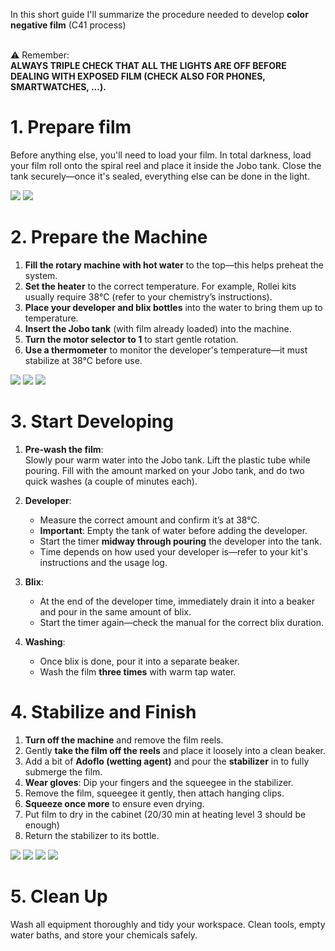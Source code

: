 In this short guide I'll summarize the procedure needed to develop **color negative film** (C41 process) <br><br>

⚠️ Remember:<br>
**ALWAYS TRIPLE CHECK THAT ALL THE LIGHTS ARE OFF BEFORE DEALING WITH EXPOSED FILM (CHECK ALSO FOR PHONES, SMARTWATCHES, ...).**

# 1. Prepare film
Before anything else, you'll need to load your film. In total darkness, load your film roll onto the spiral reel and place it inside the Jobo tank. Close the tank securely—once it's sealed, everything else can be done in the light.

![](/assets/images/blog/2025-05-17-c41-developing/jobo2.jpg)
![](/assets/images/blog/2025-05-17-c41-developing/jobo1.jpg)


# 2. Prepare the Machine

1. **Fill the rotary machine with hot water** to the top—this helps preheat the system.
2. **Set the heater** to the correct temperature. For example, Rollei kits usually require 38°C (refer to your chemistry’s instructions).
3. **Place your developer and blix bottles** into the water to bring them up to temperature.
4. **Insert the Jobo tank** (with film already loaded) into the machine.
5. **Turn the motor selector to 1** to start gentle rotation.
6. **Use a thermometer** to monitor the developer's temperature—it must stabilize at 38°C before use.

![](/assets/images/blog/2025-05-17-c41-developing/machine.jpg)
![](/assets/images/blog/2025-05-17-c41-developing/heater.jpg)
![](/assets/images/blog/2025-05-17-c41-developing/thermometer.jpg)





# 3. Start Developing

1. **Pre-wash the film**:  
   Slowly pour warm water into the Jobo tank. Lift the plastic tube while pouring. Fill with the amount marked on your Jobo tank, and do two quick washes (a couple of minutes each).

2. **Developer**:  
   - Measure the correct amount and confirm it’s at 38°C.  
   - **Important**: Empty the tank of water before adding the developer.  
   - Start the timer **midway through pouring** the developer into the tank.  
   - Time depends on how used your developer is—refer to your kit's instructions and the usage log.

3. **Blix**:  
   - At the end of the developer time, immediately drain it into a beaker and pour in the same amount of blix.  
   - Start the timer again—check the manual for the correct blix duration.

4. **Washing**:  
   - Once blix is done, pour it into a separate beaker.  
   - Wash the film **three times** with warm tap water.




# 4. Stabilize and Finish

1. **Turn off the machine** and remove the film reels.
2. Gently **take the film off the reels** and place it loosely into a clean beaker.
3. Add a bit of **Adoflo (wetting agent)** and pour the **stabilizer** in to fully submerge the film.
4. **Wear gloves**: Dip your fingers and the squeegee in the stabilizer.
5. Remove the film, squeegee it gently, then attach hanging clips.
6. **Squeeze once more** to ensure even drying.
7. Put film to dry in the cabinet (20/30 min at heating level 3 should be enough)
8. Return the stabilizer to its bottle.


![](/assets/images/blog/2025-05-17-c41-developing/adoflo.jpg)
![](/assets/images/blog/2025-05-17-c41-developing/squeezer.jpg)
![](/assets/images/blog/2025-05-17-c41-developing/dryer.jpg)
![](/assets/images/blog/2025-05-17-c41-developing/chemicals.jpg)



# 5. Clean Up

Wash all equipment thoroughly and tidy your workspace. Clean tools, empty water baths, and store your chemicals safely.
